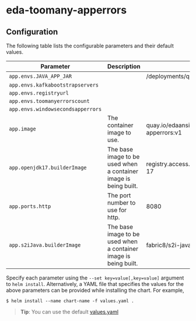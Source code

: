 # eda-toomany-apperrors

## Configuration

The following table lists the configurable parameters and their default values.

| Parameter | Description | Default |
|  ---  |  ---  |  ---  |
| `app.envs.JAVA_APP_JAR` |   | /deployments/quarkus-run.jar |
| `app.envs.kafkabootstrapservers` |   |   |
| `app.envs.registryurl` |   |   |
| `app.envs.toomanyerrorscount` |   |   |
| `app.envs.windowsecondsapperrors` |   |   |
| `app.image` | The container image to use. | quay.io/edaansible/eda-toomany-apperrors:v1 |
| `app.openjdk17.builderImage` | The base image to be used when a container image is being built. | registry.access.redhat.com/ubi8/openjdk-17 |
| `app.ports.http` | The port number to use for http. | 8080 |
| `app.s2iJava.builderImage` | The base image to be used when a container image is being built. | fabric8/s2i-java |

Specify each parameter using the `--set key=value[,key=value]` argument to `helm install`.
Alternatively, a YAML file that specifies the values for the above parameters can be provided while installing the chart. For example,
```
$ helm install --name chart-name -f values.yaml .
```
> **Tip**: You can use the default [values.yaml](values.yaml)
